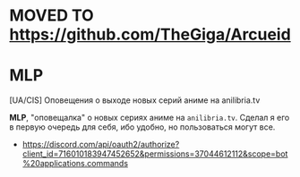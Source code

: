 # MOVED TO https://github.com/TheGiga/Arcueid

# MLP
[UA/CIS] Оповещения о выходе новых серий аниме на anilibria.tv

**MLP**, "оповещалка" о новых сериях аниме на `anilibria.tv`.
Сделал я его в первую очередь для себя, ибо удобно, но пользоваться могут все.

- https://discord.com/api/oauth2/authorize?client_id=716010183947452652&permissions=37044612112&scope=bot%20applications.commands
